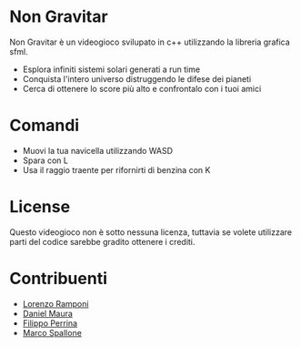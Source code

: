 # Non Gravitar

Non Gravitar è un videogioco svilupato in c++ utilizzando la libreria grafica sfml.

  - Esplora infiniti sistemi solari generati a run time
  - Conquista l'intero universo distruggendo le difese dei pianeti
  - Cerca di ottenere lo score più alto e confrontalo con i tuoi amici

# Comandi

  - Muovi la tua navicella utilizzando WASD
  - Spara con L
  - Usa il raggio traente per rifornirti di benzina con K 
  
# License
Questo videogioco non è sotto nessuna licenza, tuttavia se volete utilizzare parti del codice sarebbe gradito ottenere i crediti.

# Contribuenti
- [Lorenzo Ramponi](https://github.com/Rampo99)
- [Daniel Maura](https://github.com/6SNAK36)
- [Filippo Perrina](https://github.com/Perghio)
- [Marco Spallone](https://github.com/marcospallone)
